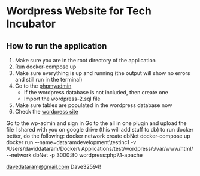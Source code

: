 # Wordpress Website for Tech Incubator
## How to run the application
1. Make sure you are in the root directory of the application
2. Run docker-compose up
3. Make sure everything is up and running (the output will show no errors and still run in the terminal)
4. Go to the [phpmyadmin](http://localhost:8181)
    - If the wordpress database is not included, then create one
    - Import the wordpress-2.sql file 
5. Make sure tables are populated in the wordpress database now
6. Check the [wordpress site](http://localhost:3000)


Go to the wp-admin and sign in
Go to the all in one plugin and upload the file I shared with you on google drive (this will add stuff to db)
to run docker better, do the following: 
docker network create dbNet
docker-compose up
docker run --name=dataramdevelopment\testinc1 -v /Users/daviddataram/Docker\ Applications/test/wordpress/:/var/www/html/ --network dbNet -p 3000:80  wordpress:php7.1-apache 

davedataram@gmail.com
Dave32594!
